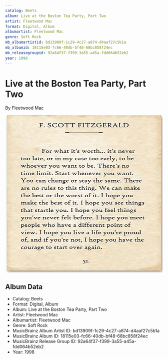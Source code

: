 ```yaml
---
catalog: Beets
album: Live at the Boston Tea Party, Part Two
artist: Fleetwood Mac
format: Digital, Album
albumartist: Fleetwood Mac
genre: Soft Rock
mb_albumartistid: bd13909f-1c29-4c27-a874-d4aaf27c5b1a
mb_albumid: 18115e03-fc66-40db-bf48-68bc858f24ec
mb_releasegroupid: 92a64f37-f399-3a55-a45a-fdd064b52eb2
year: 1998
---
```


# Live at the Boston Tea Party, Part Two

By Fleetwood Mac

![](../../assets/beetscovers/Fleetwood_Mac-Live_at_the_Boston_Tea_Party__Part_Two.jpg)

## Album Data

- Catalog: Beets
- Format: Digital, Album
- Album: Live at the Boston Tea Party, Part Two
- Artist: Fleetwood Mac
- Albumartist: Fleetwood Mac
- Genre: Soft Rock
- MusicBrainz Album Artist ID: bd13909f-1c29-4c27-a874-d4aaf27c5b1a
- MusicBrainz Album ID: 18115e03-fc66-40db-bf48-68bc858f24ec
- MusicBrainz Release Group ID: 92a64f37-f399-3a55-a45a-fdd064b52eb2
- Year: 1998

